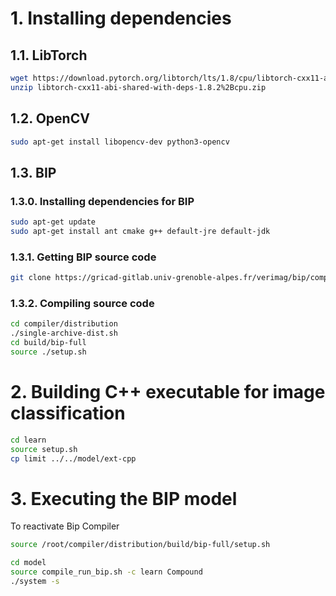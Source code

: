 # 1. Installing dependencies

## 1.1. LibTorch

```bash
wget https://download.pytorch.org/libtorch/lts/1.8/cpu/libtorch-cxx11-abi-shared-with-deps-1.8.2%2Bcpu.zip 
unzip libtorch-cxx11-abi-shared-with-deps-1.8.2%2Bcpu.zip
```
## 1.2. OpenCV

```bash
sudo apt-get install libopencv-dev python3-opencv 
```
## 1.3. BIP
### 1.3.0. Installing dependencies for BIP
```bash
sudo apt-get update
sudo apt-get install ant cmake g++ default-jre default-jdk
```
### 1.3.1. Getting BIP source code
```bash
git clone https://gricad-gitlab.univ-grenoble-alpes.fr/verimag/bip/compiler.git
```
### 1.3.2. Compiling source code
```bash
cd compiler/distribution
./single-archive-dist.sh
cd build/bip-full
source ./setup.sh
```

# 2. Building C++ executable for image classification

```bash
cd learn
source setup.sh
cp limit ../../model/ext-cpp
```
# 3. Executing the BIP model

To reactivate Bip Compiler
```bash
source /root/compiler/distribution/build/bip-full/setup.sh
```

```bash
cd model
source compile_run_bip.sh -c learn Compound
./system -s
```
